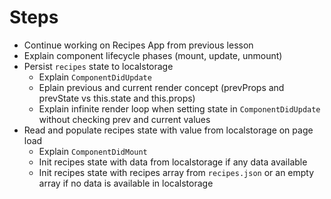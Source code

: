 # Steps

- Continue working on Recipes App from previous lesson
- Explain component lifecycle phases (mount, update, unmount)
- Persist `recipes` state to localstorage
  - Explain `ComponentDidUpdate`
  - Eplain previous and current render concept (prevProps and prevState vs
    this.state and this.props)
  - Explain infinite render loop when setting state in `ComponentDidUpdate`
    without checking prev and current values
- Read and populate recipes state with value from localstorage on page load
  - Explain `ComponentDidMount`
  - Init recipes state with data from localstorage if any data available
  - Init recipes state with recipes array from `recipes.json` or an empty array
    if no data is available in localstorage
